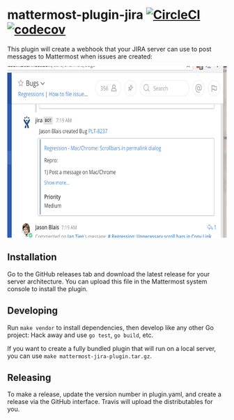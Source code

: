 # mattermost-plugin-jira [![CircleCI](https://circleci.com/gh/mattermost/mattermost-plugin-jira.svg?style=svg)](https://circleci.com/gh/mattermost/mattermost-plugin-jira) [![codecov](https://codecov.io/gh/mattermost/mattermost-plugin-jira/branch/master/graph/badge.svg)](https://codecov.io/gh/mattermost/mattermost-plugin-jira)

This plugin will create a webhook that your JIRA server can use to post messages to Mattermost when issues are created:

<img src="images/screenshot.png" width="667" height="394" />

## Installation

Go to the GitHub releases tab and download the latest release for your server architecture. You can upload this file in the Mattermost system console to install the plugin.

## Developing

Run `make vendor` to install dependencies, then develop like any other Go project: Hack away and use `go test`, `go build`, etc.

If you want to create a fully bundled plugin that will run on a local server, you can use `make mattermost-jira-plugin.tar.gz`.

## Releasing

To make a release, update the version number in plugin.yaml, and create a release via the GitHub interface. Travis will upload the distributables for you.

